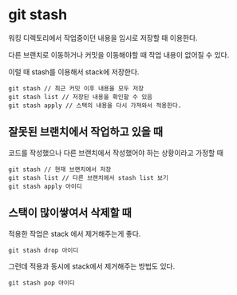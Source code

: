 # git stash

워킹 디렉토리에서 작업중이던 내용을 임시로 저장할 때 이용한다.

다른 브랜치로 이동하거나 커밋을 이동해야할 때 작업 내용이 없어질 수 있다.

이럴 때 stash를 이용해서 stack에 저장한다.

    git stash // 최근 커밋 이후 내용을 모두 저장
    git stash list // 저장된 내용을 확인할 수 있음
    git stash apply // 스택의 내용을 다시 가져와서 적용한다.

## 잘못된 브랜치에서 작업하고 있을 때

코드를 작성했으나 다른 브랜치에서 작성했어야 하는 상황이라고 가정할 때

    git stash // 현재 브랜치에서 저장
    git stash list // 다른 브랜치에서 stash list 보기
    git stash apply 아이디


## 스택이 많이쌓여서 삭제할 때
적용한 작업은 stack 에서 제거해주는게 좋다.

    git stash drop 아이디

그런데 적용과 동시에 stack에서 제거해주는 방법도 있다.

    git stash pop 아이디


